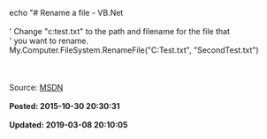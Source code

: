 echo "# Rename a file - VB.Net<br /><br />' Change "c:test.txt" to the path and filename for the file that<br />' you want to rename.<br />My.Computer.FileSystem.RenameFile("C:Test.txt", "SecondTest.txt")<br /><br /><br /><br />Source: <a href="http://msdn.microsoft.com/en-us/library/5w05844e%28v=vs.80%29.aspx">MSDN</a><br /><br />**Posted: 2015-10-30 20:30:31**<br /><br />**Updated: 2019-03-08 20:10:05**<br /><br />
